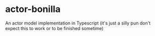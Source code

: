 # actor-bonilla
An actor model implementation in Typescript (it's just a silly pun don't expect this to work or to be finished sometime)
